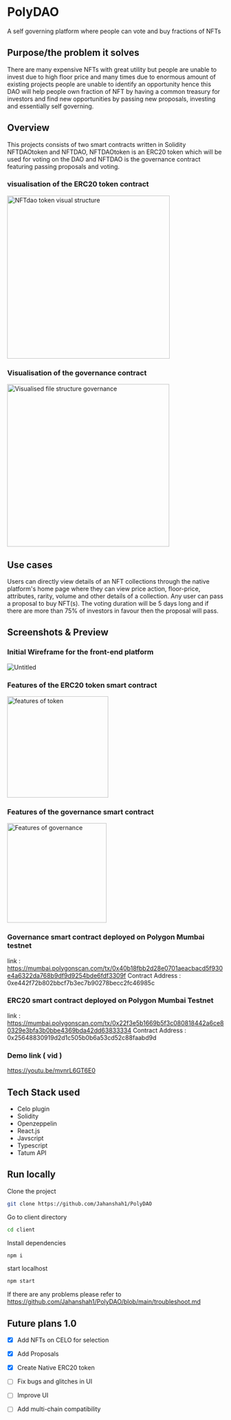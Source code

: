 # PolyDAO
A self governing platform where people can vote and buy fractions of NFTs 

## Purpose/the problem it solves
There are many expensive NFTs with great utility but people are unable to invest due to high floor price and many times due to enormous amount of existing projects people are unable to identify an opportunity hence this DAO will help people own fraction of NFT by having a common treasury for investors and find new opportunities by passing new proposals, investing and essentially self governing.

## Overview 
This projects consists of two smart contracts written in Solidity NFTDAOtoken and NFTDAO, NFTDAOtoken is an ERC20 token which will be used for voting on the DAO and NFTDAO is the governance contract featuring passing proposals and voting. 
### visualisation of the ERC20 token contract
<img width="378" alt="NFTdao token visual structure" src="https://user-images.githubusercontent.com/92823408/180609056-bb329037-da4d-4272-b49e-ff3bf17a446a.PNG">

### Visualisation of the governance contract 
<img width="377" alt="Visualised file structure governance" src="https://user-images.githubusercontent.com/92823408/180609074-10976913-6828-40c4-8eda-ea18c1cef69b.PNG">


## Use cases 
Users can directly view details of an NFT collections through the native platform's home page where they can view price action, floor-price, attributes, rarity, volume and other details of a collection. Any user can pass a proposal to buy NFT(s). The voting duration will be 5 days long and if there are more than 75% of investors in favour then the proposal will pass. 

## Screenshots & Preview 

### Initial Wireframe for the front-end platform 
![Untitled](https://user-images.githubusercontent.com/92823408/181214115-5af08f2a-edcf-497c-9f07-75cc00bae1e7.png)


### Features of the ERC20 token smart contract 
<img width="235" alt="features of token" src="https://user-images.githubusercontent.com/92823408/180609384-dd7c35cb-5f2f-40d9-9269-51e89b5302eb.PNG">

### Features of the governance smart contract 
<img width="231" alt="Features of governance" src="https://user-images.githubusercontent.com/92823408/180609401-2a36c59c-ad56-4bff-a0d4-872a6d28fee9.PNG">

### Governance smart contract deployed on Polygon Mumbai testnet 
link : https://mumbai.polygonscan.com/tx/0x40b18fbb2d28e0701aeacbacd5f930e4a6322da768b9df9d9254bde6fdf3309f
Contract Address : 0xe442f72b802bbcf7b3ec7b90278becc2fc46985c



### ERC20 smart contract deployed on Polygon Mumbai Testnet
link : https://mumbai.polygonscan.com/tx/0x22f3e5b1669b5f3c080818442a6ce80329e3bfa3b0bbe4369bda42dd63833334
Contract Address : 0x25648830919d2d1c505b0b6a53cd52c88faabd9d

### Demo link ( vid )
https://youtu.be/mvnrL6GT6E0


## Tech Stack used 
- Celo plugin
- Solidity 
- Openzeppelin 
- React.js
- Javscript 
- Typescript 
- Tatum API

## Run locally 
Clone the project 
```bash 
git clone https://github.com/Jahanshah1/PolyDAO
```
Go to client directory 
```bash 
cd client
```
Install dependencies 
```bash 
npm i 
```
start localhost 
```bash 
npm start
```
If there are any problems please refer to https://github.com/Jahanshah1/PolyDAO/blob/main/troubleshoot.md

## Future plans 1.0
- [x] Add NFTs on CELO for selection 
- [x] Add Proposals 
- [x] Create Native ERC20 token
- [ ] Fix bugs and glitches in UI
- [ ] Improve UI
- [ ] Add multi-chain compatibility 
   
